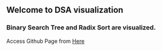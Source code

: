 ## Welcome to DSA visualization
### Binary Search Tree and Radix Sort are visualized.

Access Github Page from [Here](https://armanchhetri.com.np/datastructure/)

